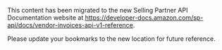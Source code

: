 This content has been migrated to the new Selling Partner API Documentation website at https://developer-docs.amazon.com/sp-api/docs/vendor-invoices-api-v1-reference.

Please update your bookmarks to the new location for future reference.
